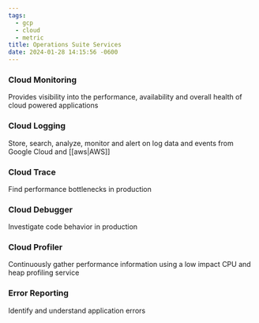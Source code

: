 ```yaml
---
tags:
  - gcp
  - cloud
  - metric
title: Operations Suite Services
date: 2024-01-28 14:15:56 -0600
---
```


### Cloud Monitoring
Provides visibility into the performance, availability and overall health of cloud powered applications

### Cloud Logging
Store, search, analyze, monitor and alert on log data and events from Google Cloud and [[aws|AWS]]

### Cloud Trace
Find performance bottlenecks in production

### Cloud Debugger
Investigate code behavior in production

### Cloud Profiler
Continuously gather performance information using a low impact CPU and heap profiling service

### Error Reporting
Identify and understand application errors
